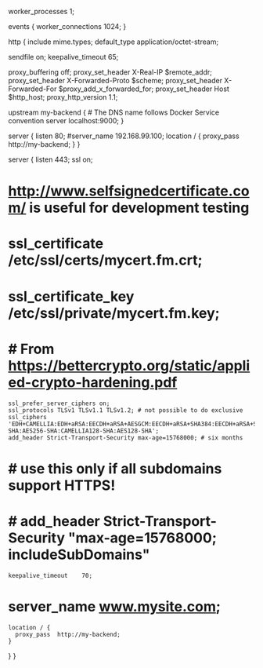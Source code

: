 worker_processes  1;

events {
    worker_connections  1024;
}

http {
  include       mime.types;
  default_type  application/octet-stream;

  sendfile        on;
  keepalive_timeout  65;

  proxy_buffering    off;
  proxy_set_header   X-Real-IP $remote_addr;
  proxy_set_header   X-Forwarded-Proto $scheme;
  proxy_set_header   X-Forwarded-For $proxy_add_x_forwarded_for;
  proxy_set_header   Host $http_host;
  proxy_http_version 1.1;

  upstream my-backend {
     # The DNS name follows Docker Service convention
     server localhost:9000;
  }

  server {
    listen       80;
    #server_name 192.168.99.100;
    location / {
       proxy_pass http://my-backend;
    }
  }

  server {
    listen               443;
    ssl                  on;
  
  # http://www.selfsignedcertificate.com/ is useful for development testing
  #  ssl_certificate      /etc/ssl/certs/mycert.fm.crt;
  #  ssl_certificate_key  /etc/ssl/private/mycert.fm.key;
  
  
  #  # From https://bettercrypto.org/static/applied-crypto-hardening.pdf
    ssl_prefer_server_ciphers on;
    ssl_protocols TLSv1 TLSv1.1 TLSv1.2; # not possible to do exclusive
    ssl_ciphers 'EDH+CAMELLIA:EDH+aRSA:EECDH+aRSA+AESGCM:EECDH+aRSA+SHA384:EECDH+aRSA+SHA256:EECDH:+CAMELLIA256:+AES256:+CAMELLIA128:+AES128:+SSLv3:!aNULL:!eNULL:!LOW:!3DES:!MD5:!EXP:!PSK:!DSS:!RC4:!SEED:!ECDSA:CAMELLIA256-SHA:AES256-SHA:CAMELLIA128-SHA:AES128-SHA';
    add_header Strict-Transport-Security max-age=15768000; # six months
  #  # use this only if all subdomains support HTTPS!
  #  # add_header Strict-Transport-Security "max-age=15768000; includeSubDomains"
  
    keepalive_timeout    70;
  #  server_name www.mysite.com;
    location / {
      proxy_pass  http://my-backend;
    }
  }
}
